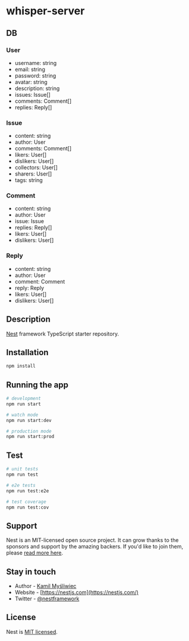 # whisper-server

## DB

### User

- username: string
- email: string
- password: string
- avatar: string
- description: string
- issues: Issue[]
- comments: Comment[]
- replies: Reply[]

### Issue

- content: string
- author: User
- comments: Comment[]
- likers: User[]
- dislikers: User[]
- collectors: User[]
- sharers: User[]
- tags: string

### Comment

- content: string
- author: User
- issue: Issue
- replies: Reply[]
- likers: User[]
- dislikers: User[]

### Reply

- content: string
- author: User
- comment: Comment
- reply: Reply
- likers: User[]
- dislikers: User[]

## Description

[Nest](https://github.com/nestjs/nest) framework TypeScript starter repository.

## Installation

```bash
npm install
```

## Running the app

```bash
# development
npm run start

# watch mode
npm run start:dev

# production mode
npm run start:prod
```

## Test

```bash
# unit tests
npm run test

# e2e tests
npm run test:e2e

# test coverage
npm run test:cov
```

## Support

Nest is an MIT-licensed open source project. It can grow thanks to the sponsors and support by the amazing backers. If you'd like to join them, please [read more here](https://docs.nestjs.com/support).

## Stay in touch

- Author - [Kamil Myśliwiec](https://kamilmysliwiec.com)
- Website - [https://nestjs.com](https://nestjs.com/)
- Twitter - [@nestframework](https://twitter.com/nestframework)

## License

Nest is [MIT licensed](LICENSE).
